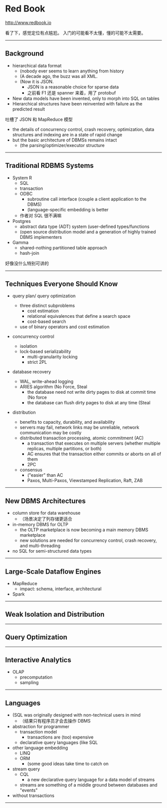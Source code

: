 # Red Book

http://www.redbook.io

看了下，感觉定位有点尴尬。
入门的可能看不太懂，懂的可能不太需要。

---

## Background

- hierarchical data format
    - (nobody ever seems to learn anything from history
    - (A decade ago, the buzz was all XML.
    - (Now it is JSON.
        - JSON is a reasonable choice for sparse data
        - 之前看 F1 还是 spanner 来着，用了 protobuf
- New data models have been invented, only to morph into SQL on tables
- Hierarchical structures have been reinvented with failure as the predicted result

吐槽了 JSON 和 MapReduce 模型

- the details of concurrency control, crash recovery, optimization, data structures and indexing are in a state of rapid change
- but the basic architecture of DBMSs remains intact
    - (the parsing/optimizer/executor structure

---

## Traditional RDBMS Systems

- System R
    - SQL
    - transaction
    - ODBC
        - subroutine call interface (couple a client application to the DBMS)
        - (language-specific embedding is better
    - 作者对 SQL 很不满嘛
- Postgres
    - abstract data type (ADT) system (user-defined types/functions
    - (open source distribution model and a generation of highly trained DBMS implementers
- Gamma
    - shared-nothing partitioned table approach
    - hash-join

好像没什么特别可讲的

---

## Techniques Everyone Should Know

- query plan/ query optimization
    - three distinct subproblems
        - cost estimation
        - relational equivalences that define a search space
        - cost-based search
    - use of binary operators and cost estimation

- concurrency control
    - isolation
    - lock-based serializability
        - multi-granularity locking
        - strict 2PL

- database recovery
    - WAL, write-ahead logging
    - ARIES algorithm (No Force, Steal
        - the database need not write dirty pages to disk at commit time (No force
        - the database can flush dirty pages to disk at any time (Steal

- distribution
    - benefits to capacity, durability, and availability
    - servers may fail, network links may be unreliable, network communication may be costly
    - distributed transaction processing, atomic commitment (AC)
        - a transaction that executes on multiple servers (whether multiple replicas, multiple partitions, or both)
        - AC ensures that the transaction either commits or aborts on all of them
        - 2PC
    - consensus
        - ("easier" than AC
        - Paxos, Multi-Paxos, Viewstamped Replication, Raft, ZAB

---

## New DBMS Architectures

- column store for data warehouse
    - （场景决定了列存储更适合
- in-memory DBMS for OLTP
    - the OLTP marketplace is now becoming a main memory DBMS marketplace
    - new solutions are needed for concurrency control, crash recovery, and multi-threading
- no SQL for semi-structured data types

---

## Large-Scale Dataflow Engines

- MapReduce
    - impact: schema, interface, architectural
- Spark

---

## Weak Isolation and Distribution

---

## Query Optimization

---

## Interactive Analytics

- OLAP
    - precomputation
    - sampling

---

## Languages

- (SQL was originally designed with non-technical users in mind
    - （结果只有程序员才会去操作 DBMS
- abstraction for programmer
    - transaction model
        - transactions are (too) expensive
    - declarative query languages (like SQL
- other language embedding
    - LINQ
    - ORM
        - (some good ideas take time to catch on
- stream query
    - CQL
        - a new declarative query language for a data model of streams
    - streams are something of a middle ground between databases and "events"
- without transactions

---




